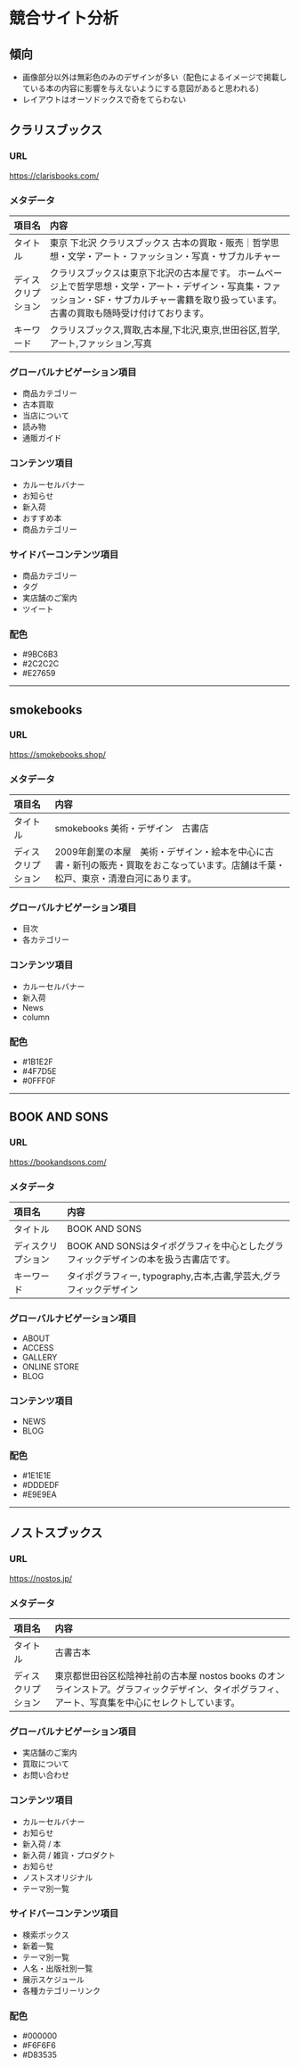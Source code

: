 # 競合サイト分析

## 傾向
- 画像部分以外は無彩色のみのデザインが多い（配色によるイメージで掲載している本の内容に影響を与えないようにする意図があると思われる）
- レイアウトはオーソドックスで奇をてらわない

## クラリスブックス

### URL
https://clarisbooks.com/

### メタデータ
| 項目名 | 内容 |
| :-- | :-- |
| タイトル | 東京 下北沢 クラリスブックス 古本の買取・販売｜哲学思想・文学・アート・ファッション・写真・サブカルチャー |
| ディスクリプション | クラリスブックスは東京下北沢の古本屋です。 ホームページ上で哲学思想・文学・アート・デザイン・写真集・ファッション・SF・サブカルチャー書籍を取り扱っています。 古書の買取も随時受け付けております。 |
| キーワード | クラリスブックス,買取,古本屋,下北沢,東京,世田谷区,哲学,アート,ファッション,写真 |

### グローバルナビゲーション項目
- 商品カテゴリー
- 古本買取
- 当店について
- 読み物
- 通販ガイド

### コンテンツ項目
- カルーセルバナー
- お知らせ
- 新入荷
- おすすめ本
- 商品カテゴリー

### サイドバーコンテンツ項目
- 商品カテゴリー
- タグ
- 実店舗のご案内
- ツイート

### 配色
- #9BC6B3
- #2C2C2C
- #E27659

<hr>

## smokebooks

### URL
https://smokebooks.shop/

### メタデータ
| 項目名 | 内容 |
| :-- | :-- |
| タイトル | smokebooks 美術・デザイン　古書店 |
| ディスクリプション | 2009年創業の本屋　美術・デザイン・絵本を中心に古書・新刊の販売・買取をおこなっています。店舗は千葉・松戸、東京・清澄白河にあります。 |

### グローバルナビゲーション項目
- 目次
- 各カテゴリー

### コンテンツ項目
- カルーセルバナー
- 新入荷
- News
- column

### 配色
- #1B1E2F
- #4F7D5E
- #0FFF0F

<hr>

## BOOK AND SONS

### URL
https://bookandsons.com/

### メタデータ
| 項目名 | 内容 |
| :-- | :-- |
| タイトル | BOOK AND SONS |
| ディスクリプション | BOOK AND SONSはタイポグラフィを中心としたグラフィックデザインの本を扱う古書店です。 |
| キーワード | タイポグラフィー, typography,古本,古書,学芸大,グラフィックデザイン |

### グローバルナビゲーション項目
- ABOUT
- ACCESS
- GALLERY
- ONLINE STORE
- BLOG

### コンテンツ項目
- NEWS
- BLOG

### 配色
- #1E1E1E
- #DDDEDF
- #E9E9EA

<hr>

## ノストスブックス

### URL
https://nostos.jp/

### メタデータ
| 項目名 | 内容 |
| :-- | :-- |
| タイトル | 古書古本 | nostos books ノストスブックス |
| ディスクリプション | 東京都世田谷区松陰神社前の古本屋 nostos books のオンラインストア。グラフィックデザイン、タイポグラフィ、アート、写真集を中心にセレクトしています。 |

### グローバルナビゲーション項目
- 実店舗のご案内
- 買取について
- お問い合わせ

### コンテンツ項目
- カルーセルバナー
- お知らせ
- 新入荷 / 本
- 新入荷 / 雑貨・プロダクト
- お知らせ
- ノストスオリジナル
- テーマ別一覧

### サイドバーコンテンツ項目
- 検索ボックス
- 新着一覧
- テーマ別一覧
- 人名・出版社別一覧
- 展示スケジュール
- 各種カテゴリーリンク

### 配色
- #000000
- #F6F6F6
- #D83535
